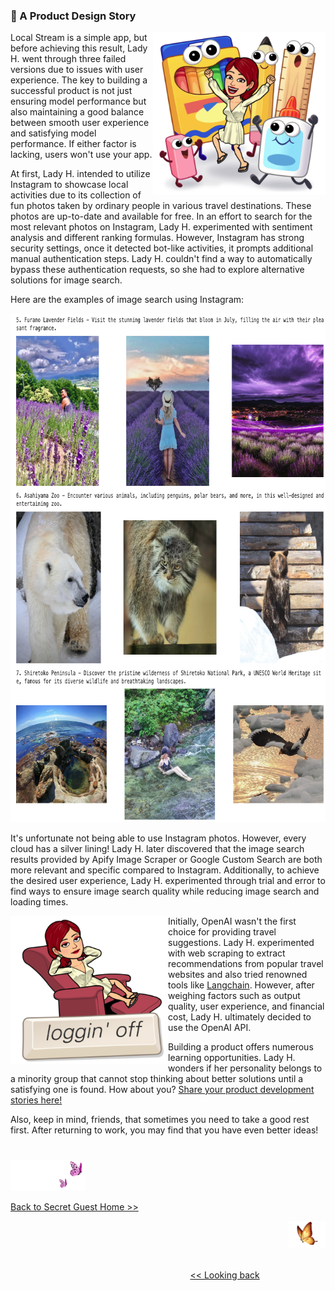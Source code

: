 ### 💝 A Product Design Story
<p>
<img align="right" src="https://github.com/lady-h-world/My_Garden/blob/main/images/lady_heart_manga/product_design.png" width="276" height="261" /></p>

Local Stream is a simple app, but before achieving this result, Lady H. went through three failed versions due to issues with user experience. The key to building a successful product is not just ensuring model performance but also maintaining a good balance between smooth user experience and satisfying model performance. If either factor is lacking, users won't use your app.

At first, Lady H. intended to utilize Instagram to showcase local activities due to its collection of fun photos taken by ordinary people in various travel destinations. These photos are up-to-date and available for free. In an effort to search for the most relevant photos on Instagram, Lady H. experimented with sentiment analysis and different ranking formulas. However, Instagram has strong security settings, once it detected bot-like activities, it prompts additional manual authentication steps. Lady H. couldn't find a way to automatically bypass these authentication requests, so she had to explore alternative solutions for image search.

Here are the examples of image search using Instagram:

<img src="https://github.com/lady-h-world/My_Garden/blob/main/images/Secret_Guest_images/ins_image_search.png" width="731" height="814" />

It's unfortunate not being able to use Instagram photos. However, every cloud has a silver lining! Lady H. later discovered that the image search results provided by Apify Image Scraper or Google Custom Search are both more relevant and specific compared to Instagram. Additionally, to achieve the desired user experience, Lady H. experimented through trial and error to find ways to ensure image search quality while reducing image search and loading times.

<p>
<img align="left" src="https://github.com/lady-h-world/My_Garden/blob/main/images/lady_heart_manga/loggin_off.png" width="252" height="237" /></p>

Initially, OpenAI wasn't the first choice for providing travel suggestions. Lady H. experimented with web scraping to extract recommendations from popular travel websites and also tried renowned tools like [Langchain][1]. However, after weighing factors such as output quality, user experience, and financial cost, Lady H. ultimately decided to use the OpenAI API.

Building a product offers numerous learning opportunities. Lady H. wonders if her personality belongs to a minority group that cannot stop thinking about better solutions until a satisfying one is found. How about you? [Share your product development stories here!][4]

Also, keep in mind, friends, that sometimes you need to take a good rest first. After returning to work, you may find that you have even better ideas!


#
<p align="left">
<img src="https://github.com/lady-h-world/My_Garden/blob/main/images/follow_us.png" width="120" height="50" />
</p>

[Back to Secret Guest Home >>][2]

<p align="right">
<img src="https://github.com/lady-h-world/My_Garden/blob/main/images/going_back.png" width="60" height="44" />
</p>

&nbsp;&nbsp;&nbsp;&nbsp;&nbsp;&nbsp;&nbsp;&nbsp;&nbsp;&nbsp;&nbsp;&nbsp;&nbsp;&nbsp;&nbsp;&nbsp;&nbsp;&nbsp;&nbsp;&nbsp;&nbsp;&nbsp;&nbsp;&nbsp;&nbsp;&nbsp;&nbsp;&nbsp;&nbsp;&nbsp;&nbsp;&nbsp;&nbsp;&nbsp;&nbsp;&nbsp;&nbsp;&nbsp;&nbsp;&nbsp;&nbsp;&nbsp;&nbsp;&nbsp;&nbsp;&nbsp;&nbsp;&nbsp;&nbsp;&nbsp;&nbsp;&nbsp;&nbsp;&nbsp;&nbsp;&nbsp;&nbsp;&nbsp;&nbsp;&nbsp;&nbsp;&nbsp;&nbsp;&nbsp;&nbsp;&nbsp;&nbsp;&nbsp;&nbsp;&nbsp;&nbsp;&nbsp;&nbsp;&nbsp;&nbsp;&nbsp;&nbsp;&nbsp;&nbsp;&nbsp;&nbsp;&nbsp;&nbsp;&nbsp;&nbsp;&nbsp;&nbsp;&nbsp;&nbsp;&nbsp;&nbsp;&nbsp;&nbsp;&nbsp;&nbsp;&nbsp;&nbsp;&nbsp;&nbsp;&nbsp;&nbsp;&nbsp;&nbsp;&nbsp;&nbsp;&nbsp;&nbsp;&nbsp;&nbsp;&nbsp;&nbsp;&nbsp;&nbsp;&nbsp;&nbsp;&nbsp;&nbsp;&nbsp;&nbsp;&nbsp;&nbsp;&nbsp;&nbsp;&nbsp;&nbsp;&nbsp;&nbsp;&nbsp;&nbsp;&nbsp;&nbsp;&nbsp;&nbsp;&nbsp;&nbsp;&nbsp;&nbsp;&nbsp;&nbsp;&nbsp;&nbsp;&nbsp;&nbsp;&nbsp;&nbsp;&nbsp;&nbsp;&nbsp;&nbsp;&nbsp;&nbsp;&nbsp;&nbsp;&nbsp;&nbsp;&nbsp;&nbsp;&nbsp;&nbsp;&nbsp;&nbsp;&nbsp;&nbsp;&nbsp;&nbsp;&nbsp;&nbsp;&nbsp;&nbsp;&nbsp;&nbsp;&nbsp;&nbsp;&nbsp;&nbsp;&nbsp;&nbsp;&nbsp;&nbsp;&nbsp;&nbsp;&nbsp;&nbsp;&nbsp;&nbsp;&nbsp;&nbsp;&nbsp;&nbsp;&nbsp;&nbsp;&nbsp;&nbsp;&nbsp;&nbsp;&nbsp;&nbsp;&nbsp;&nbsp;&nbsp;&nbsp;[<< Looking back][3]

[1]:https://github.com/langchain-ai/langchain
[2]:https://github.com/lady-h-world/My_Garden/blob/main/reading_pages/Secret_Guest/secret_guest.md#sprouts-collection-time
[3]:https://github.com/lady-h-world/My_Garden/blob/main/reading_pages/Secret_Guest/deploy_ai_app6.md
[4]:https://github.com/lady-h-world/My_Garden/discussions/categories/comments